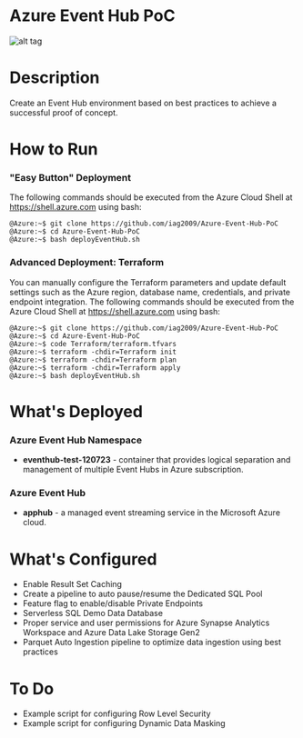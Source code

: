 # Azure Event Hub PoC

![alt tag](https://raw.githubusercontent.com/shaneochotny/Azure-Synapse-Analytics-PoC\/main/Images/Synapse-Analytics-PoC-Architecture.gif)

# Description

Create an Event Hub environment based on best practices to achieve a successful proof of concept. 

# How to Run

### "Easy Button" Deployment
The following commands should be executed from the Azure Cloud Shell at https://shell.azure.com using bash:
```
@Azure:~$ git clone https://github.com/iag2009/Azure-Event-Hub-PoC
@Azure:~$ cd Azure-Event-Hub-PoC
@Azure:~$ bash deployEventHub.sh
```

### Advanced Deployment: Terraform
You can manually configure the Terraform parameters and update default settings such as the Azure region, database name, credentials, and private endpoint integration. The following commands should be executed from the Azure Cloud Shell at https://shell.azure.com using bash:
```
@Azure:~$ git clone https://github.com/iag2009/Azure-Event-Hub-PoC
@Azure:~$ cd Azure-Event-Hub-PoC
@Azure:~$ code Terraform/terraform.tfvars
@Azure:~$ terraform -chdir=Terraform init
@Azure:~$ terraform -chdir=Terraform plan
@Azure:~$ terraform -chdir=Terraform apply
@Azure:~$ bash deployEventHub.sh 
```

# What's Deployed

### Azure Event Hub Namespace
- <b>eventhub-test-120723</b> - container that provides logical separation and management of multiple Event Hubs in Azure subscription.

### Azure Event Hub
- <b>apphub</b> - a managed event streaming service in the Microsoft Azure cloud.

# What's Configured
- Enable Result Set Caching
- Create a pipeline to auto pause/resume the Dedicated SQL Pool
- Feature flag to enable/disable Private Endpoints
- Serverless SQL Demo Data Database
- Proper service and user permissions for Azure Synapse Analytics Workspace and Azure Data Lake Storage Gen2
- Parquet Auto Ingestion pipeline to optimize data ingestion using best practices

# To Do
- Example script for configuring Row Level Security
- Example script for configuring Dynamic Data Masking
